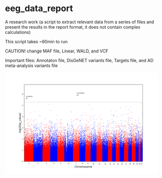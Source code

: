 # eeg_data_report
A research work (a script to extract relevant data from a series of files and present the results in the report format, it does not contain complex calculations)

This script takes ~60min to run

CAUTION! change MAF file, Linear, WALD, and VCF

Important files: Annotaton file, DisGeNET variants file, Targets file, and AD meta-analysis variants file

![](https://github.com/miguelangelorebelo/eeg_data_report/blob/master/alpha_man.png)
